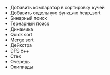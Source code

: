 - Добавить компаратор в сортировку кучей
- Добавить отдельную функцию heap_sort
- Бинарный поиск
- Тернарный поиск 
- Динамика
- Quick sort
- Merge sort
- Дейкстра
- DFS c++
- Стек
- Очередь
- Олипиады